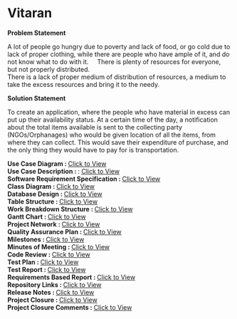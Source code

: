 # Vitaran
<b>Problem Statement</b>  

A lot of people go hungry due to poverty and lack of food, or go cold due to lack of proper clothing, while there are people who have ample of it, and do not know what to do with it.    
There is plenty of resources for everyone, but not properly distributed.    
There is a lack of proper medium of distribution of resources, a medium to take the excess resources and bring it to the needy.  



<b>Solution Statement</b>   

To create an application, where the people who have material in excess can put up their availability status.
At a certain time of the day, a notification about the total items available is sent to the collecting party (NGOs/Orphanages) who would be given location of all the items, from where they can collect.
This would save their expenditure of purchase, and the only thing they would have to pay for is transportation.


<b>Use Case Diagram : </b> <a href = "https://github.com/bhaskarcodes/Vitaran/blob/master/Quarks.ClassDiagram.jpg">Click to View</a>  
<b>Use Case Description : </b>: <a href = "https://github.com/bhaskarcodes/Vitaran/blob/master/Quarks.ClassDiagram.jpg">Click to View</a>  
<b>Software Requirement Specification : </b>  <a href = "https://github.com/bhaskarcodes/Vitaran/blob/master/Quarks.ClassDiagram.jpg">Click to View</a>  
<b>Class Diagram : </b>   <a href = "https://github.com/bhaskarcodes/Vitaran/blob/master/Quarks.ClassDiagram.jpg">Click to View</a>  
<b>Database Design : </b>  <a href = "https://github.com/bhaskarcodes/Vitaran/blob/master/Quarks.ClassDiagram.jpg">Click to View</a>  
<b>Table Structure : </b>  <a href = "https://github.com/bhaskarcodes/Vitaran/blob/master/Quarks.ClassDiagram.jpg">Click to View</a>  
<b>Work Breakdown Structure : </b>  <a href = "https://github.com/bhaskarcodes/Vitaran/blob/master/Quarks.ClassDiagram.jpg">Click to View</a>  
<b>Gantt Chart : </b>  <a href = "https://github.com/bhaskarcodes/Vitaran/blob/master/Quarks.ClassDiagram.jpg">Click to View</a>  
<b>Project Network : </b>  <a href = "https://github.com/bhaskarcodes/Vitaran/blob/master/Quarks.ClassDiagram.jpg">Click to View</a>  
<b>Quality Assurance Plan : </b>  <a href = "https://github.com/bhaskarcodes/Vitaran/blob/master/Quarks.ClassDiagram.jpg">Click to View</a>  
<b>Milestones : </b>  <a href = "https://github.com/bhaskarcodes/Vitaran/blob/master/Quarks.ClassDiagram.jpg">Click to View</a>  
<b>Minutes of Meeting : </b>  <a href = "https://github.com/bhaskarcodes/Vitaran/blob/master/Quarks.ClassDiagram.jpg">Click to View</a>  
<b>Code Review : </b>  <a href = "https://github.com/bhaskarcodes/Vitaran/blob/master/Quarks.ClassDiagram.jpg">Click to View</a>  
<b>Test Plan : </b>  <a href = "https://github.com/bhaskarcodes/Vitaran/blob/master/Quarks.ClassDiagram.jpg">Click to View</a>  
<b>Test Report : </b>  <a href = "https://github.com/bhaskarcodes/Vitaran/blob/master/Quarks.ClassDiagram.jpg">Click to View</a>  
<b>Requirements Based Report : </b>  <a href = "https://github.com/bhaskarcodes/Vitaran/blob/master/Quarks.RequirementsBasedReport.pdf">Click to View</a>  
<b>Repository Links : </b>  <a href = "https://github.com/bhaskarcodes/Vitaran/blob/master/Quarks.ClassDiagram.jpg">Click to View</a>  
<b>Release Notes : </b>  <a href = "https://github.com/bhaskarcodes/Vitaran/blob/master/Quarks.ClassDiagram.jpg">Click to View</a>  
<b>Project Closure : </b>   <a href = "https://github.com/bhaskarcodes/Vitaran/blob/master/Quarks.ProjectClosure.pdf">Click to View</a>  
<b>Project Closure Comments : </b> <a href = "https://github.com/bhaskarcodes/Vitaran/blob/master/Quarks.ProjectClosureComments.pdf">Click to View</a>  
